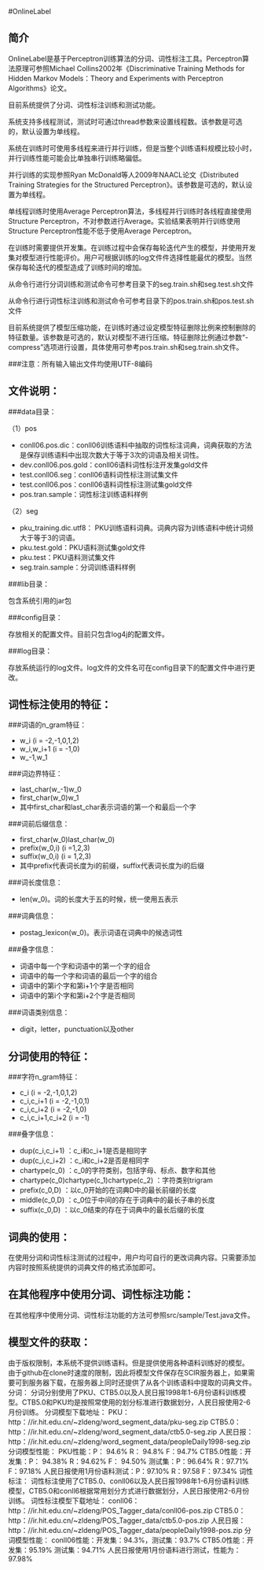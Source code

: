 #OnlineLabel

简介
---

OnlineLabel是基于Perceptron训练算法的分词、词性标注工具。Perceptron算法原理可参照Michael Collins2002年《Discriminative Training Methods for Hidden Markov Models：Theory and Experiments with Perceptron Algorithms》论文。

目前系统提供了分词、词性标注训练和测试功能。

系统支持多线程测试，测试时可通过thread参数来设置线程数。该参数是可选的，默认设置为单线程。

系统在训练时可使用多线程来进行并行训练，但是当整个训练语料规模比较小时，并行训练性能可能会比单独串行训练略偏低。

并行训练的实现参照Ryan McDonald等人2009年NAACL论文《Distributed Training Strategies for the Structured Perceptron》。该参数是可选的，默认设置为单线程。

单线程训练时使用Average Perceptron算法，多线程并行训练时各线程直接使用Structure Perceptron，不对参数进行Average。实验结果表明并行训练使用Structure Perceptron性能不低于使用Average Perceptron。

在训练时需要提供开发集。在训练过程中会保存每轮迭代产生的模型，并使用开发集对模型进行性能评价。用户可根据训练的log文件件选择性能最优的模型。当然保存每轮迭代的模型造成了训练时间的增加。	

从命令行进行分词训练和测试命令可参考目录下的seg.train.sh和seg.test.sh文件

从命令行进行词性标注训练和测试命令可参考目录下的pos.train.sh和pos.test.sh文件

目前系统提供了模型压缩功能，在训练时通过设定模型特征删除比例来控制删除的特征数量。该参数是可选的，默认对模型不进行压缩。特征删除比例通过参数“-compress”选项进行设置，具体使用可参考pos.train.sh和seg.train.sh文件。

###注意：所有输入输出文件均使用UTF-8编码

文件说明：
---

###data目录：

（1）pos

* conll06.pos.dic：conll06训练语料中抽取的词性标注词典，词典获取的方法是保存训练语料中出现次数大于等于3次的词语及相关词性。
* dev.conll06.pos.gold：conll06语料词性标注开发集gold文件
* test.conll06.seg：conll06语料词性标注测试集文件
* test.conll06.pos：conll06语料词性标注测试集gold文件
* pos.tran.sample：词性标注训练语料样例

（2）seg

* pku_training.dic.utf8： PKU训练语料词典。词典内容为训练语料中统计词频大于等于3的词语。
* pku.test.gold：PKU语料测试集gold文件
* pku.test：PKU语料测试集文件
* seg.train.sample：分词训练语料样例
	
###lib目录：

包含系统引用的jar包 

###config目录：

存放相关的配置文件。目前只包含log4j的配置文件。

###log目录：

存放系统运行的log文件。log文件的文件名可在config目录下的配置文件中进行更改。

词性标注使用的特征：
---

###词语的n_gram特征：	

* w_i (i = -2,-1,0,1,2)
* w_i,w_i+1 (i = -1,0)
* w_-1,w_1

###词边界特征：

* last_char(w_-1)w_0
* first_char(w_0)w_1
* 其中first_char和last_char表示词语的第一个和最后一个字

###词前后缀信息：

* first_char(w_0)last_char(w_0)
* prefix(w_0,i) (i =1,2,3)
* suffix(w_0,i) (i = 1,2,3)
* 其中prefix代表词长度为i的前缀，suffix代表词长度为i的后缀

###词长度信息：

* len(w_0)。词的长度大于五的时候，统一使用五表示

###词典信息：

* postag_lexicon(w_0)。表示词语在词典中的候选词性

###叠字信息：

* 词语中每一个字和词语中的第一个字的组合
* 词语中的每一个字和词语的最后一个字的组合
* 词语中的第i个字和第i+1个字是否相同
* 词语中的第i个字和第i+2个字是否相同

###词语类别信息：

* digit，letter，punctuation以及other

分词使用的特征：
---

###字符n_gram特征：

* c_i (i = -2,-1,0,1,2)
* c_i,c_i+1 (i = -2,-1,0,1)
* c_i,c_i+2 (i = -2,-1,0)
* c_i,c_i+1,c_i+2 (i = -1)

###叠字信息：

* dup(c_i,c_i+1) ：c_i和c_i+1是否是相同字
* dup(c_i,c_i+2) ：c_i和c_i+2是否是相同字
* chartype(c_0) ：c_0的字符类别，包括字母、标点、数字和其他
* chartype(c_0)chartype(c_1)chartype(c_2) ：字符类别trigram
* prefix(c_0,D) ：以c_0开始的在词典D中的最长前缀的长度
* middle(c_0,D) ：c_0位于中间的存在于词典中的最长子串的长度
* suffix(c_0,D) ：以c_0结束的存在于词典中的最长后缀的长度

词典的使用：
---

在使用分词和词性标注测试的过程中，用户均可自行的更改词典内容。只需要添加内容时按照系统提供的词典文件的格式添加即可。

在其他程序中使用分词、词性标注功能：
---

在其他程序中使用分词、词性标注功能的方法可参照src/sample/Test.java文件。

模型文件的获取：
---
由于版权限制，本系统不提供训练语料。但是提供使用各种语料训练好的模型。
	由于github在clone时速度的限制，因此将模型文件保存在SCIR服务器上，如果需要可到服务器下载，在服务器上同时还提供了从各个训练语料中提取的词典文件。
分词：
	分词分别使用了PKU、CTB5.0以及人民日报1998年1-6月份语料训练模型。CTB5.0和PKU均是按照常使用的划分标准进行数据划分，人民日报使用2-6月份训练。
分词模型下载地址：
PKU：http：//ir.hit.edu.cn/~zldeng/word_segment_data/pku-seg.zip
CTB5.0：http：//ir.hit.edu.cn/~zldeng/word_segment_data/ctb5.0-seg.zip
人民日报：
http：//ir.hit.edu.cn/~zldeng/word_segment_data/peopleDaily1998-seg.zip
分词模型性能：
PKU性能：P： 94.6% R： 94.8% F：94.7%
	CTB5.0性能：开发集：P： 94.38% R：94.62% F： 94.50%	测试集：P：96.64% R：97.71%  F：97.18%
	人民日报使用1月份语料测试：P：97.10% R：97.58 F：97.34%
词性标注：
	词性标注使用了CTB5.0、conll06以及人民日报1998年1-6月份语料训练模型，CTB5.0和conll6根据常用划分方式进行数据划分，人民日报使用2-6月份训练。
词性标注模型下载地址：
conll06：http：//ir.hit.edu.cn/~zldeng/POS_Tagger_data/conll06-pos.zip
	CTB5.0：http：//ir.hit.edu.cn/~zldeng/POS_Tagger_data/ctb5.0-pos.zip
	人民日报：
http：//ir.hit.edu.cn/~zldeng/POS_Tagger_data/peopleDaily1998-pos.zip
分词模型性能：	
	conll06性能：开发集：94.3%，测试集：93.7%
	CTB5.0性能：开发集：95.19% 测试集：94.71%
	人民日报使用1月份语料进行测试，性能为：97.98%
